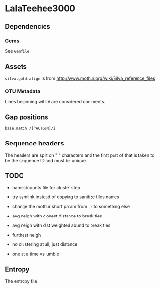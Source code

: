 # LalaTeehee3000 #

## Dependencies ##

### Gems ###

See `Gemfile`

## Assets ##

`silva.gold.align` is from http://www.mothur.org/wiki/Silva_reference_files

### OTU Metadata ###

Lines beginning with `#` are considered comments.

## Gap positions ##

`base.match /[^ACTGUN]/i`

## Sequence headers ##

The headers are split on " " characters and the first part of that is
taken to be the sequence ID and must be unique.

## TODO ##

- names/counts file for cluster step
- try symlink instead of copying to sanitize files names
- change the mothur short param from `-h` to something else

- avg neigh with closest distance to break ties
- avg neigh with dist weighted abund to break ties
- furthest neigh
- no clustering at all, just distance
- one at a time vs jumble

## Entropy ##

The entropy file
